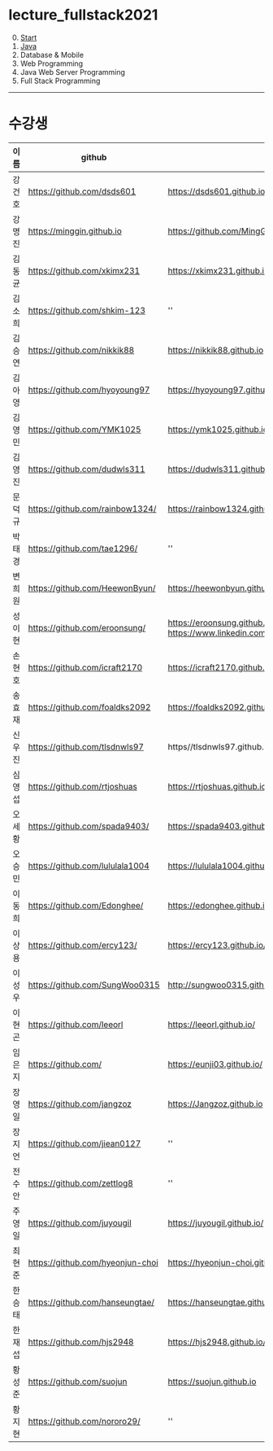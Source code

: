 # lecture_fullstack2021

0. [Start](01-Start/README.md)
1. [Java](01-Java/README.md)
2. Database & Mobile
3. Web Programming
4. Java Web Server Programming
5. Full Stack Programming

---

# 수강생

이름 | github | gitpages
------------- | ---------------------------------- | -------------------------
강건호	| https://github.com/dsds601 | https://dsds601.github.io/
강명진	 | https://minggin.github.io | https://github.com/MingGin/MingGin.github.io/tree/master/_posts
김동균	 | https://github.com/xkimx231 | https://xkimx231.github.io 
김소희	| https://github.com/shkim-123 | ''
김승연	 | https://github.com/nikkik88 | https://nikkik88.github.io
김아영	 | https://github.com/hyoyoung97 | https://hyoyoung97.github.io 
김영민	 | https://github.com/YMK1025 | https://ymk1025.github.io/
김영진	 | https://github.com/dudwls311 | https://dudwls311.github.io/
문덕규	 | https://github.com/rainbow1324/ | https://rainbow1324.github.io/ 
박태경	 | https://github.com/tae1296/ | ''
변희원	 | https://github.com/HeewonByun/ | https://heewonbyun.github.io/
성이현	 | https://github.com/eroonsung/ | https://eroonsung.github.io/    https://www.linkedin.com/in/eroonsung/
손현호	 | https://github.com/icraft2170 | https://icraft2170.github.io/
송효재	 | https://github.com/foaldks2092 | https://foaldks2092.github.io/
신우진	 | https://github.com/tlsdnwls97 | https//tlsdnwls97.github.io 
심영섭	 |  https://github.com/rtjoshuas | https://rtjoshuas.github.io/ 
오세황	 | https://github.com/spada9403/ | https://spada9403.github.io/ 
오승민	 | https://github.com/lululala1004 | https://lululala1004.github.io/ 
이동희	 | https://github.com/Edonghee/ | https://edonghee.github.io/
이상용	 | https://github.com/ercy123/ | https://ercy123.github.io/ 
이성우	 | https://github.com/SungWoo0315 | http://sungwoo0315.github.io 
이현곤	| https://github.com/leeorl | https://leeorl.github.io/ 
임은지	 | https://github.com/ | https://eunji03.github.io/ 
장영일	 | https://github.com/jangzoz |   https://Jangzoz.github.io
장지언	 | https://github.com/jiean0127 | ''
전수안	 | https://github.com/zettlog8 | ''
주영일	| https://github.com/juyougil | https://juyougil.github.io/ 
최현준	 | https://github.com/hyeonjun-choi | https://hyeonjun-choi.github.io/
한승태	 | https://github.com/hanseungtae/ | https://hanseungtae.github.io  
한재섭	| https://github.com/hjs2948 | https://hjs2948.github.io/ 
황성준	| https://github.com/suojun | https://suojun.github.io
황지현	| https://github.com/nororo29/ | ''
